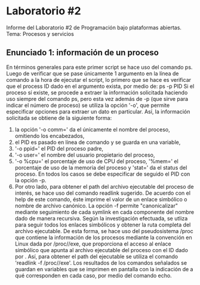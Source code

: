 # Laboratorio #2
Informe del Laboratorio #2 de Programación bajo plataformas abiertas.
Tema: Procesos y servicios
## Enunciado 1: información de un proceso
En términos generales para este primer script se hace uso del comando ps.
Luego de verificar que se pase únicamente 1 argumento en la línea de comando a la hora de ejecutar el script, lo primero que se hace es verificar que el process ID dado en el argumento exista, por medio de: ps -p PID
Si el proceso sí existe, se procede a extraer la información solicitada haciendo uso siempre del comando ps, pero esta vez además de -p (que sirve para indicar el número de proceso) se utiliza la opción '-o', que permite especificar opciones para extraer un dato en particular. Así, la información solicitada se obtiene de la siguiente forma:
1. la opción '-o comm=' da el únicamente el nombre del proceso, omitiendo los encabezados,
2. el PID es pasado en línea de comando y se guarda en una variable,
3. '-o ppid=' el PID del proceso padre,
4. '-o user=' el nombre del usuario propietario del proceso,
5. '-o %cpu=' el porcentaje de uso de CPU del proceso, '%mem=' el porcentaje de uso de la memoria del proceso y 'stat=' da el status del proceso. En todos los casos se debe especificar de seguido el PID con la opción -p.
6. Por otro lado, para obtener el path del archivo ejecutable del proceso de interés, se hace uso del comando readlink sugerido. De acuerdo con el help de este comando, éste imprime el valor de un enlace simbólico o nombre de archivo canónico. La opción -f permite "canonicalizar" mediante seguimiento de cada symlink en cada componente del nombre dado de manera recursiva. Según la investigación efectuada, se utliza para seguir todos los enlaces simbólicos y obtener la ruta completa del archivo ejecutable. De esta forma, se hace uso del pseudosistema /proc que contiene la información de los procesos mediante la convención en Linux dada por /proc/<PID>/exe, que proporciona el acceso al enlace simbólico que apunta al archivo ejecutable del proceso con el ID dado por <PID>. Así, para obtener el path del ejecutable se utiliza el comando 'readlink -f /proc/<PID>/exe'.
Los resultados de los comandos señalados se guardan en variables que se imprimen en pantalla con la indicación de a qué corresponden en cada caso, por medio del comando echo.
